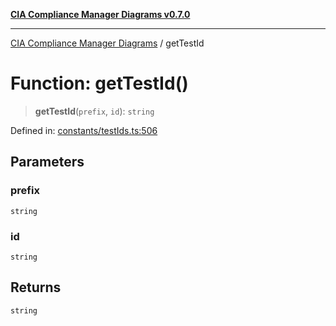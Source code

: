 [**CIA Compliance Manager Diagrams v0.7.0**](../README.md)

***

[CIA Compliance Manager Diagrams](../globals.md) / getTestId

# Function: getTestId()

> **getTestId**(`prefix`, `id`): `string`

Defined in: [constants/testIds.ts:506](https://github.com/Hack23/cia-compliance-manager/blob/a904e43458f81faf7066f9da9fc149cc9f6e236d/src/constants/testIds.ts#L506)

## Parameters

### prefix

`string`

### id

`string`

## Returns

`string`

